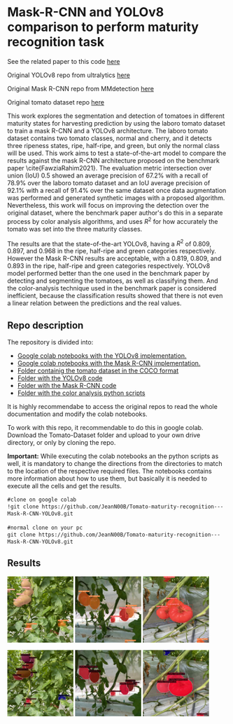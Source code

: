 # Mask-R-CNN and YOLOv8 comparison to perform maturity recognition task

See the related paper to this code [here](https://www.overleaf.com/read/qkczrvzzkwnt)

Original YOLOv8 repo from ultralytics [here](https://github.com/ultralytics/ultralytics)

Original Mask R-CNN repo from MMdetection [here](https://github.com/open-mmlab/mmdetection)

Original tomato dataset repo [here](https://github.com/laboroai/LaboroTomato)


This work explores the segmentation and detection of tomatoes in different maturity states for harvesting prediction by using the laboro tomato dataset to train a mask R-CNN and a YOLOv8 architecture. The laboro tomato dataset contains two tomato classes, normal and cherry, and it detects three ripeness states, ripe, half-ripe, and green, but only the normal class will be used. This work aims to test a state-of-the-art model to compare the results against the mask R-CNN architecture proposed on the benchmark paper \cite{FawziaRahim2021}. The evaluation metric intersection over union (IoU) 0.5 showed an average precision of 67.2\% with a recall of 78.9\% over the laboro tomato dataset and an IoU average precision of 92.1\% with a recall of 91.4\% over the same dataset once data augmentation was performed and generated synthetic images with a proposed algorithm. Nevertheless, this work will focus on improving the detection over the original dataset, where the benchmark paper author's do this in a separate process by color analysis algorithms, and uses $R^{2}$ for how accurately the tomato was set into the three maturity classes.

The results are that the state-of-the-art YOLOv8, having a $R^2$ of 0.809, 0.897, and 0.968 in the ripe, half-ripe and green categories respectively. However the Mask R-CNN results are acceptable, with a 0.819, 0.809, and 0.893 in the ripe, half-ripe and green categories respectively. YOLOv8 model performed better than the one used in the benchmark paper by detecting and segmenting the tomatoes, as well as classifying them. And the color-analysis technique used in the benchmark paper is considered inefficient, because the classification results showed that there is not even a linear relation between the predictions and the real values.


## Repo description

The repository is divided into:
  - [Google colab notebooks with the YOLOv8 implementation.](https://github.com/JeanN00B/Tomato-maturity-recognition---Mask-R-CNN-YOLOv8/blob/main/YOLOv8%20-%20custom.ipynb)
  - [Google colab notebooks with the Mask R-CNN implementation.](https://github.com/JeanN00B/Tomato-maturity-recognition---Mask-R-CNN-YOLOv8/blob/main/MMdetection%20-%20mask-RCNN.ipynb)
  - [Folder containig the tomato dataset in the COCO format](https://github.com/JeanN00B/Tomato-maturity-recognition---Mask-R-CNN-YOLOv8/tree/main/Tomato-Dataset/Big_tomatoes-dataset-2)
  - [Folder with the YOLOv8 code](https://github.com/JeanN00B/Tomato-maturity-recognition---Mask-R-CNN-YOLOv8/tree/main/Tomato-Dataset/YOLOv8)
  - [Folder with the Mask R-CNN code](https://github.com/JeanN00B/Tomato-maturity-recognition---Mask-R-CNN-YOLOv8/tree/main/Tomato-Dataset/mmdetection)
  - [Folder with the color analysis python scripts](https://github.com/JeanN00B/Tomato-maturity-recognition---Mask-R-CNN-YOLOv8/tree/main/Color%20analysis)
 
 It is highly recommendabe to access the original repos to read the whole documentation and modify the colab notebooks.
 
 To work with this repo, it recommendable to do this in google colab. Download the Tomato-Dataset folder and upload to your own drive 
 directory, or only by cloning the repo.

**Important:** While executing the colab notebooks an the python scripts as well, it is mandatory to change the directions from the directories to match to the location of the respective required files. The notebooks contains more information about how to use them, but basically it is needed to execute all the cells and get the results.
 
```
#clone on google colab
!git clone https://github.com/JeanN00B/Tomato-maturity-recognition---Mask-R-CNN-YOLOv8.git

#normal clone on your pc
git clone https://github.com/JeanN00B/Tomato-maturity-recognition---Mask-R-CNN-YOLOv8.git
```

## Results

<img src="https://github.com/JeanN00B/Tomato-maturity-recognition---Mask-R-CNN-YOLOv8/blob/main/Color%20analysis/Results/YOLO-green.jpg" width="30%"></img>
<img src="https://github.com/JeanN00B/Tomato-maturity-recognition---Mask-R-CNN-YOLOv8/blob/main/Color%20analysis/Results/YOLO-half-ripened.jpg" width="30%"></img>
<img src="https://github.com/JeanN00B/Tomato-maturity-recognition---Mask-R-CNN-YOLOv8/blob/main/Color%20analysis/Results/YOLO-fully-ripened.jpg" width="30%"></img>

<img src="https://github.com/JeanN00B/Tomato-maturity-recognition---Mask-R-CNN-YOLOv8/blob/main/Color%20analysis/Results/MRCNN-green.jpg" width="30%"></img>
<img src="https://github.com/JeanN00B/Tomato-maturity-recognition---Mask-R-CNN-YOLOv8/blob/main/Color%20analysis/Results/MRCNN-half-ripened.jpg" width="30%"></img>
<img src="https://github.com/JeanN00B/Tomato-maturity-recognition---Mask-R-CNN-YOLOv8/blob/main/Color%20analysis/Results/MRCNN-fully-ripened.jpg" width="30%"></img>
